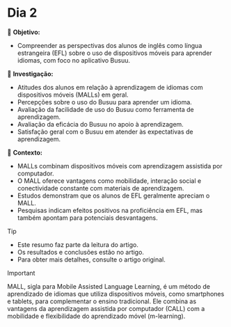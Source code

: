 # Dia 2

:dart: **Objetivo:**

* Compreender as perspectivas dos alunos de inglês como língua estrangeira (EFL) sobre o uso de dispositivos móveis para aprender idiomas, com foco no aplicativo Busuu.

🔎 **Investigação:**

* Atitudes dos alunos em relação à aprendizagem de idiomas com dispositivos móveis (MALLs) em geral.
* Percepções sobre o uso do Busuu para aprender um idioma.
* Avaliação da facilidade de uso do Busuu como ferramenta de aprendizagem.
* Avaliação da eficácia do Busuu no apoio à aprendizagem.
* Satisfação geral com o Busuu em atender às expectativas de aprendizagem.

:memo: **Contexto:**

* MALLs combinam dispositivos móveis com aprendizagem assistida por computador.
* O MALL oferece vantagens como mobilidade, interação social e conectividade constante com materiais de aprendizagem.
* Estudos demonstram que os alunos de EFL geralmente apreciam o MALL.
* Pesquisas indicam efeitos positivos na proficiência em EFL, mas também apontam para potenciais desvantagens.


> [!TIP]
>
> * Este resumo faz parte da leitura do artigo.
> * Os resultados e conclusões estão no artigo.
> * Para obter mais detalhes, consulte o artigo original.


> [!IMPORTANT]
>
> MALL, sigla para Mobile Assisted Language Learning, é um método de aprendizado de idiomas que utiliza dispositivos móveis, como smartphones e tablets, para complementar o ensino tradicional. Ele combina as vantagens da aprendizagem assistida por computador (CALL) com a mobilidade e flexibilidade do aprendizado móvel (m-learning).
